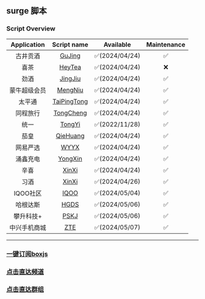 ## surge 脚本
### Script Overview

|   Application   |                                    Script name                                    |   Available   | Maintenance |
|:---------------:|:---------------------------------------------------------------------------------:|:-------------:|:-----------:|
|      古井贡酒       |        [GuJing](https://github.com/xzxxn777/Surge/blob/main/Script/GuJing)        | ✅(2024/04/24) |      ✅      |
|       喜茶        |        [HeyTea](https://github.com/xzxxn777/Surge/blob/main/Script/HeyTea)        | ✅(2024/04/24) |      ❌      |
|       劲酒        |       [JingJiu](https://github.com/xzxxn777/Surge/blob/main/Script/JingJiu)       | ✅(2024/04/24) |      ✅      |
|     蒙牛超级会员      |       [MengNiu](https://github.com/xzxxn777/Surge/blob/main/Script/MengNiu)       | ✅(2024/04/24) |      ✅      |
|       太平通       |   [TaiPingTong](https://github.com/xzxxn777/Surge/blob/main/Script/TaiPingTong)   | ✅(2024/04/24) |      ✅      |
|      同程旅行       |     [TongCheng](https://github.com/xzxxn777/Surge/blob/main/Script/TongCheng)     | ✅(2024/04/24) |      ✅      |
|       统一        |        [TongYi](https://github.com/xzxxn777/Surge/blob/main/Script/TongYi)        | ✅(2022/11/28) |      ✅      |
|       茄皇        | [QieHuang](https://github.com/xzxxn777/Surge/blob/main/Script/TongYi/QieHuang.js) | ✅(2024/04/24) |      ✅️      |
|      网易严选       |          [WYYX](https://github.com/xzxxn777/Surge/blob/main/Script/WYYX)          | ✅(2024/04/24) |      ✅️      |
|      涌鑫充电       |       [YongXin](https://github.com/xzxxn777/Surge/blob/main/Script/YongXin)       | ✅(2024/04/24) |      ✅️      |
|       辛喜        |         [XinXi](https://github.com/xzxxn777/Surge/blob/main/Script/XinXi)         | ✅(2024/04/24) |      ✅️      |
|       习酒        |         [XinXi](https://github.com/xzxxn777/Surge/blob/main/Script/XiJiu)         | ✅(2024/04/26) |      ✅️      |
|     IQOO社区      |         [IQOO](https://github.com/xzxxn777/Surge/blob/main/Script/IQOO)          | ✅(2024/05/04) |      ✅️      |
|      哈根达斯       |         [HGDS](https://github.com/xzxxn777/Surge/blob/main/Script/HGDS)          | ✅(2024/05/06) |      ✅️      |
|      攀升科技+      |         [PSKJ](https://github.com/xzxxn777/Surge/blob/main/Script/PSKJ)          | ✅(2024/05/06) |      ✅️      |
|        中兴手机商城         |         [ZTE](https://github.com/xzxxn777/Surge/blob/main/Script/ZTE)          | ✅(2024/05/07) |      ✅️      |

------
### [一键订阅boxjs](http://boxjs.com/#/sub/add/https://raw.githubusercontent.com/xzxxn777/Surge/main/xzxxn.json)
### [点击直达频道](https://t.me/xzxxn777)
### [点击直达群组](https://t.me/xzxxn7777)
